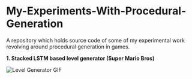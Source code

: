 # My-Experiments-With-Procedural-Generation
A repository which holds source code of some of my experimental work revolving around procedural generation in games.

**1. Stacked LSTM based level generator (Super Mario Bros)**

![Level Generator GIF](MediaFiles/UnityGif.gif)
